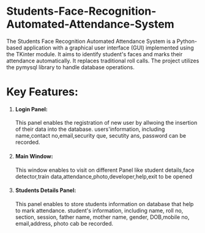 # Students-Face-Recognition-Automated-Attendance-System
The Students Face Recognition Automated Attendance System is a Python-based application with a graphical user interface (GUI) implemented using the TKinter module. It aims to identify student's faces and marks their attendance automatically. It replaces traditional roll calls. The project utilizes the pymysql library to handle database operations.
<h1>Key Features:</h1>
<p><ol>
  <li><h4>Login Panel:  </h4>This panel enables the registration of new user by allwoing the insertion of their data into the database. users'information, including name,contact no,email,security que, secutity ans, password can be recorded.</li>
  <li><h4>Main Window: </h4>This window enables to visit on different Panel like student details,face detector,train data,attendance,photo,developer,help,exit to be opened</li>
  <li><h4>Students Details Panel:</h4>This panel enables to store students information on database that help to mark attendance. student's information, including name, roll no, section, session, father name, mother name, gender, DOB,mobile no, email,address, photo cab be recorded.</li>
</ol></p>
